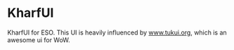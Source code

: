 # KharfUI

KharfUI for ESO.
This UI is heavily influenced by www.tukui.org, which is an awesome ui for WoW.